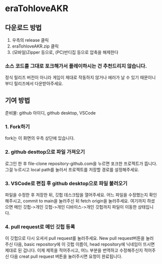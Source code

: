 # eraTohloveAKR

## 다운로드 방법
1. 우측의 release 클릭
2. eraTohloveAKR.zip 클릭
3. (모바일)Zipper 등으로, (PC)반디집 등으로 압축을 해제한다

### 소스 코드를 그대로 포크해가서 플레이하시는 건 추천드리지 않습니다.
정식 릴리즈 버전이 아니라 게임이 제대로 작동하지 않거나 에러가 날 수 있기 때문이니 부디 릴리즈에서 다운받아주세요.
 
## 기여 방법
준비물: github 아이디, github desktop, VSCode

### 1. Fork하기
fork는 이 화면의 우측 상단에 있습니다.
### 2. github desttop으로 파일 가져오기
로그인 한 후 file-clone repository-github.com을 누르면 포크한 프로젝트가 뜹니다.
그걸 누르시고 local path를 눌러서 프로젝트를 저장할 경로를 설정해주세요.
### 3. VSCode로 편집 후 github desktop으로 파일 불러오기
파일을 수정한 후 저장한 뒤, 깃헙 데스크탑을 열어주세요.
어느 파일을 수정했는지 확인해주시고, commit to main을 눌러주신 뒤 fetch origin을 눌러주세요.
여기까지 하셨으면 메인 깃헙->개인 깃헙->개인 디바이스->개인 깃헙까지 파일이 이동한 상태입니다.
### 4. pull request로 메인 깃헙 등록
이 깃헙으로 다시 오셔서 pull request를 눌러주세요.
New pull request버튼을 눌러주신 다음, basic repository에 이 깃헙 이름이, head repository에 닉네임이 뜨시면 제대로 된 겁니다.
이제 제목을 적어주시고, 어느 부분을 번역하고 수정해주신지 적어주신 다음 creat pull request 버튼을 눌러주시면 요청이 완료됩니다.
